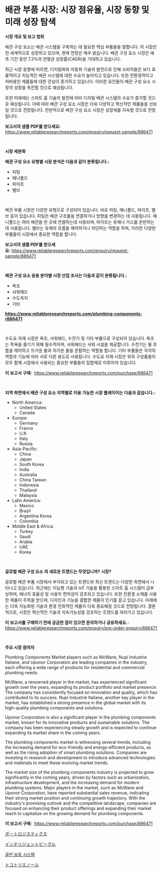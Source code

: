 <p><h1>배관 부품 시장: 시장 점유율, 시장 동향 및 미래 성장 탐색</h1></p><p><strong>시장 개요 및 보고 범위</strong></p>
<p><p>배관 구성 요소는 배관 시스템을 구축하는 데 필요한 핵심 부품들을 말합니다. 이 시장은 전 세계적으로 성장하고 있으며, 현재 전망은 매우 밝습니다. 배관 구성 요소 시장은 예측 기간 동안 7.3%의 연평균 성장률(CAGR)을 기대하고 있습니다. </p><p>최근 시장 동향에 따르면, 디지털화와 자동화 기술의 발전으로 인해 소비자들은 보다 효율적이고 지능적인 배관 시스템에 대한 수요가 높아지고 있습니다. 또한 친환경적이고 저비용인 제품들에 대한 관심이 증가하고 있습니다. 이러한 요인들이 배관 구성 요소 시장의 성장을 촉진할 것으로 예상됩니다.</p><p>또한 미래에는 스마트 홈 기술의 발전에 따라 디지털 배관 시스템의 수요가 증가할 것으로 예상됩니다. 이에 따라 배관 구성 요소 시장은 더욱 다양하고 혁신적인 제품들을 선보일 것으로 전망됩니다. 전반적으로 배관 구성 요소 시장은 성장세를 지속할 것으로 전망됩니다.</p></p>
<p><strong>보고서의 샘플 PDF를 받으세요:</strong> <a href="https://www.reliableresearchreports.com/enquiry/request-sample/886471">https://www.reliableresearchreports.com/enquiry/request-sample/886471</a></p>
<p>&nbsp;</p>
<p><strong>시장 세분화</strong></p>
<p><strong>배관 구성 요소 유형별 시장 분석은 다음과 같이 분류됩니다.:</strong></p>
<p><ul><li>피팅</li><li>매니폴드</li><li>파이프</li><li>밸브</li></ul></p>
<p>&nbsp;</p>
<p><p>배관 부품 시장은 다양한 유형으로 구성되어 있습니다. 바로 피팅, 매니폴드, 파이프, 밸브 등이 있습니다. 피팅은 배관 구조물을 연결하거나 방향을 변경하는 데 사용됩니다. 매니폴드는 여러 배관을 한 곳에 연결하는데 사용되며, 파이프는 유체나 가스를 운반하는데 사용됩니다. 밸브는 유체의 흐름을 제어하거나 차단하는 역할을 하며, 이러한 다양한 부품들이 시장에서 중요한 역할을 합니다.</p></p>
<p><strong>보고서의 샘플 PDF를 받으세요:</strong>&nbsp;<a href="https://www.reliableresearchreports.com/enquiry/request-sample/886471">https://www.reliableresearchreports.com/enquiry/request-sample/886471</a></p>
<p>&nbsp;</p>
<p><strong> 배관 구성 요소 응용 분야별 시장 산업 조사는 다음과 같이 분류됩니다.:</strong></p>
<p><ul><li>욕조</li><li>샤워헤드</li><li>수도꼭지</li><li>기타</li></ul></p>
<p><strong><a href="https://www.reliableresearchreports.com/plumbing-components-r886471">https://www.reliableresearchreports.com/plumbing-components-r886471</a></strong></p>
<p>&nbsp;</p>
<p><p>수도요 자재 시장은 욕조, 샤워헤드, 수전기 및 기타 부품으로 구성되어 있습니다. 욕조는 목욕을 즐기기 위해 필수적이며, 샤워헤드는 샤워 시설을 제공합니다. 수전기는 물 흐름을 제어하고 뜨거운 물과 차가운 물을 혼합하는 역할을 합니다. 기타 부품들은 각각의 역할과 기능에 따라 서로 다른 용도로 사용됩니다. 수도요 자재 시장은 위의 구성품들이 모두 함께 시장에서 사용되는 중요한 부품들의 집합체로 이루어져 있습니다.</p></p>
<p><strong>이 보고서 구매:</strong>&nbsp; <a href="https://www.reliableresearchreports.com/purchase/886471">https://www.reliableresearchreports.com/purchase/886471</a></p>
<p>&nbsp;</p>
<p><strong>지역 측면에서 배관 구성 요소 지역별로 이용 가능한 시장 플레이어는 다음과 같습니다.:</strong></p>
<p><ul>
    <li>
        North America:
        <ul>
            <li>United States</li>
            <li>Canada</li>
        </ul>
    </li>
    <li>
        Europe:
        <ul>
            <li>Germany</li>
            <li>France</li>
            <li>U.K.</li>
            <li>Italy</li>
            <li>Russia</li>
        </ul>
    </li>
    <li>
        Asia-Pacific:
        <ul>
            <li>China</li>
            <li>Japan</li>
            <li>South Korea</li>
            <li>India</li>
            <li>Australia</li>
            <li>China Taiwan</li>
            <li>Indonesia</li>
            <li>Thailand</li>
            <li>Malaysia</li>
        </ul>
    </li>
    <li>
        Latin America:
        <ul>
            <li>Mexico</li>
            <li>Brazil</li>
            <li>Argentina Korea</li>
            <li>Colombia</li>
        </ul>
    </li>
    <li>
        Middle East & Africa:
        <ul>
            <li>Turkey</li>
            <li>Saudi</li>
            <li>Arabia</li>
            <li>UAE</li>
            <li>Korea</li>
        </ul>
    </li>
    </ul></p>
<p>&nbsp;</p>
<p><strong>글로벌 배관 구성 요소 의 새로운 트렌드는 무엇입니까? 시장?</strong></p>
<p><p>글로벌 배관 부품 시장에서 부각되고 있는 트렌드와 최신 트렌드는 다양한 측면에서 나타나고 있습니다. 최근에는 지능형 기술과 IoT 기술을 활용한 스마트 홈 시스템이 급부상하며, 에너지 효율성 및 사용자 편의성이 강조되고 있습니다. 또한 친환경 소재를 사용한 제품이 주목을 받으며, 디자인과 기능을 결합한 제품이 인기를 끌고 있습니다. 미래에는 더욱 지능화된 기술과 환경 친화적인 제품이 더욱 중요해질 것으로 전망됩니다. 결론적으로, 시장은 혁신적인 기술과 지속가능성을 강조하는 트렌드를 따라가고 있습니다.</p></p>
<p><strong>이 보고서를 구매하기 전에 궁금한 점이 있으면 문의하거나 공유하세요.</strong>- <a href="https://www.reliableresearchreports.com/enquiry/pre-order-enquiry/886471">https://www.reliableresearchreports.com/enquiry/pre-order-enquiry/886471</a></p>
<p>&nbsp;</p>
<p><strong>주요 시장 참여자</strong></p>
<p><p>Plumbing Components Market players such as McWane, Nupi Industrie Italiane, and Uponor Corporation are leading companies in the industry, each offering a wide range of products for residential and commercial plumbing needs. </p><p>McWane, a renowned player in the market, has experienced significant growth over the years, expanding its product portfolio and market presence. The company has consistently focused on innovation and quality, which has contributed to its success. Nupi Industrie Italiane, another key player in the market, has established a strong presence in the global market with its high-quality plumbing components and solutions.</p><p>Uponor Corporation is also a significant player in the plumbing components market, known for its innovative products and sustainable solutions. The company has been experiencing steady growth and is expected to continue expanding its market share in the coming years.</p><p>The plumbing components market is witnessing several trends, including the increasing demand for eco-friendly and energy-efficient products, as well as the rising adoption of smart plumbing solutions. Companies are investing in research and development to introduce advanced technologies and materials to meet these evolving market trends.</p><p>The market size of the plumbing components industry is projected to grow significantly in the coming years, driven by factors such as urbanization, infrastructure development, and the increasing demand for modern plumbing systems. Major players in the market, such as McWane and Uponor Corporation, have reported substantial sales revenue, indicating their strong market position and continuing growth trajectory. With the industry's promising outlook and the competitive landscape, companies are focused on enhancing their product offerings and expanding their market reach to capitalize on the growing demand for plumbing components.</p></p>
<p><strong>이 보고서 구매:</strong>&nbsp;&nbsp;<a href="https://www.reliableresearchreports.com/purchase/886471">https://www.reliableresearchreports.com/purchase/886471</a></p>
<p><p><a href="https://medium.com/@lindrup2/%E6%B8%AF%E6%B9%BE%E7%89%A9%E6%B5%81%E5%B8%82%E5%A0%B4%E3%81%AF-%E5%B8%82%E5%A0%B4%E3%82%B7%E3%82%A7%E3%82%A2-%E5%B8%82%E5%A0%B4%E5%8B%95%E5%90%91-%E5%B8%82%E5%A0%B4%E6%88%90%E9%95%B7%E3%81%AB%E9%96%A2%E3%81%99%E3%82%8B%E6%83%85%E5%A0%B1%E3%82%92%E6%8F%90%E4%BE%9B%E3%81%97%E3%81%A6%E3%81%84%E3%81%BE%E3%81%99-61657e8e5461">ポートロジスティクス</a></p><p><a href="https://medium.com/@luckeycorbin/%E3%82%A4%E3%83%B3%E3%83%86%E3%83%AA%E3%82%B8%E3%82%A7%E3%83%B3%E3%83%88%E8%BB%8A%E4%B8%A1%E5%B8%82%E5%A0%B4%E8%A6%8F%E6%A8%A1-%E5%B8%82%E5%A0%B4%E5%B1%95%E6%9C%9B%E3%81%A8%E5%B8%82%E5%A0%B4%E4%BA%88%E6%B8%AC-2024%E5%B9%B4%E3%81%8B%E3%82%892031%E5%B9%B4-a3234fbc49e6">インテリジェントビークル</a></p><p><a href="https://medium.com/@juliastanley2022/%EA%B3%A8%EB%B0%98-%EB%B3%B4%ED%98%B8-%EC%8B%9C%EC%8A%A4%ED%85%9C-%EC%8B%9C%EC%9E%A5-%EB%B6%84%EC%84%9D-cagr-%EC%8B%9C%EC%9E%A5-%EC%84%B8%EB%B6%84%ED%99%94-%EB%B0%8F-%EA%B8%80%EB%A1%9C%EB%B2%8C-%EC%82%B0%EC%97%85-%EA%B0%9C%EC%9A%94-c46d61e25ae8">골반 보호 시스템</a></p><p><a href="https://github.com/SarahFahey88/Market-Research-Report-List-1/blob/main/338699121706.md">トコトリエノール</a></p></p>